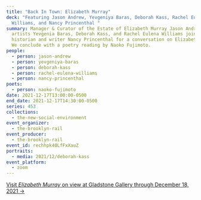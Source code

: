 ```yaml
---
title: "Back In Town: Elizabeth Murray"
deck: "Featuring Jason Andrew, Yevgeniya Baras, Deborah Kass, Rachel Eulena
  Williams, and Nancy Princenthal "
summary: Manager & Curator of the Estate of Elizabeth Murray Jason Andrew and
  artists Yevgenia Baras, Deborah Kass, and Rachel Eulena Williams join art
  historian and writer Nancy Princenthal for a conversation on Elizabeth Murray.
  We conclude with a poetry reading by Naoko Fujimoto.
people:
  - person: jason-andrew
  - person: yevgeniya-baras
  - person: deborah-kass
  - person: rachel-eulena-williams
  - person: nancy-princenthal
poets:
  - person: naoko-fujimoto
date: 2021-12-17T13:00:00-0500
end_date: 2021-12-17T14:30:00-0500
series: 453
collections:
  - the-new-social-environment
event_organizer:
  - the-brooklyn-rail
event_producer:
  - the-brooklyn-rail
event_id: rechhpk40LfFxXauZ
portraits:
  - media: 2021/12/deborah-kass
event_platform:
  - zoom
---
```

[Visit *Elizabeth Murray* on view at Gladstone Gallery through December 18, 2021 →](https://www.gladstonegallery.com/exhibition/9197/elizabeth-murray/installation-views)